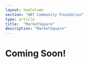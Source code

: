 ```yaml
---
layout: twoColumn
section: "HAT Community Foundation"
type: article
title:  "MarketSquare"
description: "MarketSquare"
---
```


# Coming Soon!
